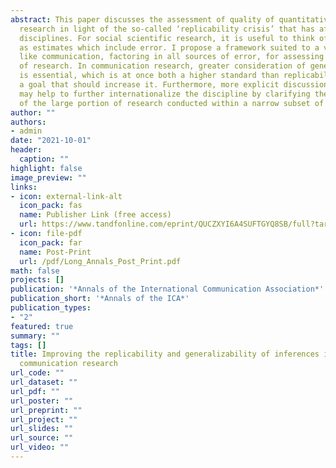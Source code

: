 ```yaml
---
abstract: This paper discusses the assessment of quality of quantitative communication
  research in light of the so-called ‘replicability crisis’ that has affected neighboring
  disciplines. For social scientific research, it is useful to think of research results
  as estimates which include error. I propose a framework suited to a variable field
  like communication, factoring in all sources of error, for assessing the quality
  of research. In communication research, greater consideration of generalizability
  is essential, which is at once both a higher standard than replicability but also
  a goal that should increase it. Furthermore, more explicit discussion of generalizability
  may help to further internationalize the discipline by clarifying the limitations
  of the large portion of research conducted within a narrow subset of world cultures.
author: ""
authors:
- admin
date: "2021-10-01"
header:
  caption: ""
highlight: false
image_preview: ""
links:
- icon: external-link-alt
  icon_pack: fas
  name: Publisher Link (free access)
  url: https://www.tandfonline.com/eprint/QUCZXYI6A4SUFTGYQ8SB/full?target=10.1080/23808985.2021.1979421
- icon: file-pdf
  icon_pack: far
  name: Post-Print
  url: /pdf/Long_Annals_Post_Print.pdf
math: false
projects: []
publication: '*Annals of the International Communication Association*'
publication_short: '*Annals of the ICA*'
publication_types:
- "2"
featured: true
summary: ""
tags: []
title: Improving the replicability and generalizability of inferences in quantitative
  communication research
url_code: ""
url_dataset: ""
url_pdf: ""
url_poster: ""
url_preprint: ""
url_project: ""
url_slides: ""
url_source: ""
url_video: ""
---
```

